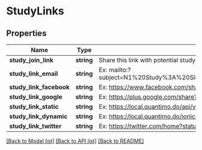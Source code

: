 # StudyLinks

## Properties
Name | Type | Description | Notes
------------ | ------------- | ------------- | -------------
**study_join_link** | **string** | Share this link with potential study participants | [optional] 
**study_link_email** | **string** | Ex: mailto:?subject&#x3D;N1%20Study%3A%20Sleep%20Quality%20Predicts%20Higher%20Overall%20Mood&amp;body&#x3D;Check%20out%20my%20study%20at%20https%3A%2F%2Flocal.quantimo.do%2Fapi%2Fv2%2Fstudy%3FcauseVariableName%3DSleep%2520Quality%26effectVariableName%3DOverall%2520Mood%26userId%3D230%0A%0AHave%20a%20great%20day! | 
**study_link_facebook** | **string** | Ex: https://www.facebook.com/sharer/sharer.php?u&#x3D;https%3A%2F%2Flocal.quantimo.do%2Fapi%2Fv2%2Fstudy%3FcauseVariableName%3DSleep%2520Quality%26effectVariableName%3DOverall%2520Mood%26userId%3D230 | 
**study_link_google** | **string** | Ex: https://plus.google.com/share?url&#x3D;https%3A%2F%2Flocal.quantimo.do%2Fapi%2Fv2%2Fstudy%3FcauseVariableName%3DSleep%2520Quality%26effectVariableName%3DOverall%2520Mood%26userId%3D230 | 
**study_link_static** | **string** | Ex: https://local.quantimo.do/api/v2/study?causeVariableName&#x3D;Sleep%20Quality&amp;effectVariableName&#x3D;Overall%20Mood&amp;userId&#x3D;230 | 
**study_link_dynamic** | **string** | Ex: https://local.quantimo.do/ionic/Modo/www/index.html#/app/study?causeVariableName&#x3D;Sleep%20Quality&amp;effectVariableName&#x3D;Overall%20Mood&amp;userId&#x3D;230 | 
**study_link_twitter** | **string** | Ex: https://twitter.com/home?status&#x3D;Sleep%20Quality%20Predicts%20Higher%20Overall%20Mood%20https%3A%2F%2Flocal.quantimo.do%2Fapi%2Fv2%2Fstudy%3FcauseVariableName%3DSleep%2520Quality%26effectVariableName%3DOverall%2520Mood%26userId%3D230%20%40quantimodo | 

[[Back to Model list]](../README.md#documentation-for-models) [[Back to API list]](../README.md#documentation-for-api-endpoints) [[Back to README]](../README.md)


